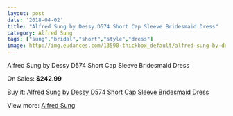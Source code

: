 ```yaml
---
layout: post
date: '2018-04-02'
title: "Alfred Sung by Dessy D574 Short Cap Sleeve Bridesmaid Dress"
category: Alfred Sung
tags: ["sung","bridal","short","style","dress"]
image: http://img.eudances.com/13590-thickbox_default/alfred-sung-by-dessy-d574-short-cap-sleeve-bridesmaid-dress.jpg
---
```

Alfred Sung by Dessy D574 Short Cap Sleeve Bridesmaid Dress

On Sales: **$242.99**
<a href="https://www.eudances.com/en/alfred-sung/4097-alfred-sung-by-dessy-d574-short-cap-sleeve-bridesmaid-dress.html"><amp-img layout="responsive" width="600" height="600" src="//img.eudances.com/13590-thickbox_default/alfred-sung-by-dessy-d574-short-cap-sleeve-bridesmaid-dress.jpg" alt="Alfred Sung by Dessy D574 Short Cap Sleeve Bridesmaid Dress 0" /></a>
<a href="https://www.eudances.com/en/alfred-sung/4097-alfred-sung-by-dessy-d574-short-cap-sleeve-bridesmaid-dress.html"><amp-img layout="responsive" width="600" height="600" src="//img.eudances.com/13593-thickbox_default/alfred-sung-by-dessy-d574-short-cap-sleeve-bridesmaid-dress.jpg" alt="Alfred Sung by Dessy D574 Short Cap Sleeve Bridesmaid Dress 1" /></a>
<a href="https://www.eudances.com/en/alfred-sung/4097-alfred-sung-by-dessy-d574-short-cap-sleeve-bridesmaid-dress.html"><amp-img layout="responsive" width="600" height="600" src="//img.eudances.com/13592-thickbox_default/alfred-sung-by-dessy-d574-short-cap-sleeve-bridesmaid-dress.jpg" alt="Alfred Sung by Dessy D574 Short Cap Sleeve Bridesmaid Dress 2" /></a>
<a href="https://www.eudances.com/en/alfred-sung/4097-alfred-sung-by-dessy-d574-short-cap-sleeve-bridesmaid-dress.html"><amp-img layout="responsive" width="600" height="600" src="//img.eudances.com/13591-thickbox_default/alfred-sung-by-dessy-d574-short-cap-sleeve-bridesmaid-dress.jpg" alt="Alfred Sung by Dessy D574 Short Cap Sleeve Bridesmaid Dress 3" /></a>

Buy it: [Alfred Sung by Dessy D574 Short Cap Sleeve Bridesmaid Dress](https://www.eudances.com/en/alfred-sung/4097-alfred-sung-by-dessy-d574-short-cap-sleeve-bridesmaid-dress.html "Alfred Sung by Dessy D574 Short Cap Sleeve Bridesmaid Dress")

View more: [Alfred Sung](https://www.eudances.com/en/52-alfred-sung "Alfred Sung")